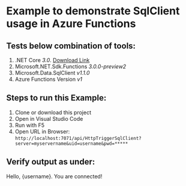 # Example to demonstrate SqlClient usage in Azure Functions

## Tests below combination of tools:

1. .NET Core _3.0_. [Download Link](https://dotnet.microsoft.com/download/dotnet-core/3.0)
2. Microsoft.NET.Sdk.Functions _3.0.0-preview2_
3. Microsoft.Data.SqlClient _v1.1.0_
4. Azure Functions Version _v1_

## Steps to run this Example:

1. Clone or download this project
2. Open in Visual Studio Code
3. Run with F5
4. Open URL in Browser: `http://localhost:7071/api/HttpTriggerSqlClient?server=myservername&uid=username&pwd=*****`

## Verify output as under:

Hello, {username}. You are connected!
